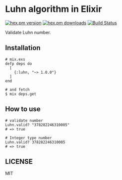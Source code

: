 # Luhn algorithm in Elixir

[![hex.pm version](https://img.shields.io/hexpm/v/luhn.svg)](https://hex.pm/packages/luhn) [![hex.pm downloads](https://img.shields.io/hexpm/dt/luhn.svg)](https://hex.pm/packages/luhn) [![Build Status](https://travis-ci.org/ma2gedev/luhn_ex.svg?branch=master)](https://travis-ci.org/ma2gedev/luhn_ex)

Validate Luhn number.

## Installation

```
# mix.exs
defp deps do
  [
    {:luhn, "~> 1.0.0"}
  ]
end

# and fetch
$ mix deps.get
```

## How to use

```
# validate number
Luhn.valid? "378282246310005"
# => true

# Integer type number
Luhn.valid? 378282246310005
# => true
```

## LICENSE

MIT
